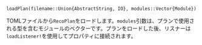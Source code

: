```
loadPlan(filename::Union{AbstractString, IO}, modules::Vector{Module})
```

TOMLファイルから`RecoPlan`をロードします。`modules`引数は、プランで使用される型を含むモジュールのベクターです。プランをロードした後、リスナーは`loadListener!`を使用してプロパティに接続されます。
